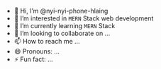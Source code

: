 - 👋 Hi, I’m @nyi-nyi-phone-hlaing
- 👀 I’m interested in `MERN` Stack web development 
- 🌱 I’m currently learning `MERN` Stack
- 💞️ I’m looking to collaborate on ...
- 📫 How to reach me ...
- 😄 Pronouns: ...
- ⚡ Fun fact: ...

<!---
nyi-nyi-phone-hlaing/nyi-nyi-phone-hlaing is a ✨ special ✨ repository because its `README.md` (this file) appears on your GitHub profile.
You can click the Preview link to take a look at your changes.
--->
